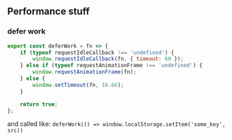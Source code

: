 ## Performance stuff

### defer work
```js
export const deferWork = fn => {
	if (typeof requestIdleCallback !== 'undefined') {
		window.requestIdleCallback(fn, { timeout: 60 });
	} else if (typeof requestAnimationFrame !== 'undefined') {
		window.requestAnimationFrame(fn);
	} else {
		window.setTimeout(fn, 16.66);
	}

	return true;
};

```

and called like: `deferWork(() => window.localStorage.setItem('some_key', src))`
